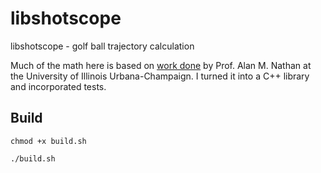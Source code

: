 # libshotscope
 libshotscope - golf ball trajectory calculation

Much of the math here is based on [work done](http://baseball.physics.illinois.edu/trajectory-calculator-golf.html) by Prof. Alan M. Nathan at the  University of Illinois Urbana-Champaign. I turned it into a C++ library and incorporated tests.

## Build
```
chmod +x build.sh

./build.sh
```
